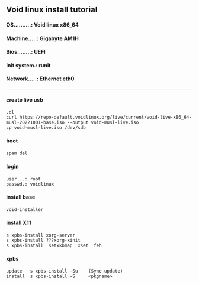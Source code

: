 ## Void linux install tutorial

#### OS..........: Void linux x86_64
#### Machine.....: Gigabyte AM1H
#### Bios........: UEFI
#### Init system.: runit
#### Network.....: Ethernet eth0
---

#### create live usb

    .dl
    curl https://repo-default.voidlinux.org/live/current/void-live-x86_64-musl-20221001-base.iso --output void-musl-live.iso
    cp void-musl-live.iso /dev/sdb


#### boot

    spam del 

    
#### login

    user...: root
    passwd.: voidlinux


#### install base

    void-installer


#### install X11

    s xpbs-install xorg-server
    s xpbs-install ???xorg-xinit
    s xpbs-install  setxkbmap  xset  feh
    

#### xpbs

    update   s xpbs-install -Su    (Sync update)
    install  s xpbs-install -S     <pkgname>


